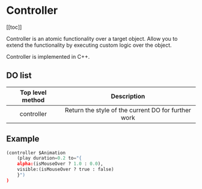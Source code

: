 # Controller

[[toc]]

Controller is an atomic functionality over a target object. Allow you to extend the functionality by executing custom logic over the object. 

Controller is implemented in C++. 

## DO list

| Top level method | Description |
| :--------------: | :---------: |
| controller | Return the style of the current DO for further work |

## Example

```python
(controller $Animation
    (play duration=0.2 to="{
    alpha:(isMouseOver ? 1.0 : 0.0),
    visible:(isMouseOver ? true : false)
    }")
)
```
